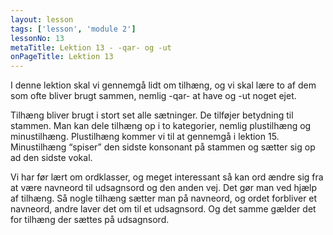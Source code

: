 ```yaml
---
layout: lesson
tags: ['lesson', 'module 2']
lessonNo: 13
metaTitle: Lektion 13 - -qar- og -ut
onPageTitle: Lektion 13
---
```

I denne lektion skal vi gennemgå lidt om tilhæng, og vi skal lære to af dem som ofte bliver brugt sammen, nemlig -qar- at have og -ut noget ejet.

Tilhæng bliver brugt i stort set alle sætninger. De tilføjer betydning til stammen. Man kan dele tilhæng op i to kategorier, nemlig plustilhæng og minustilhæng. Plustilhæng kommer vi til at gennemgå i lektion 15. Minustilhæng “spiser” den sidste konsonant på stammen og sætter sig op ad den sidste vokal.

Vi har før lært om ordklasser, og meget interessant så kan ord ændre sig fra at være navneord til udsagnsord og den anden vej. Det gør man ved hjælp af tilhæng. Så nogle tilhæng sætter man på navneord, og ordet forbliver et navneord, andre laver det om til et udsagnsord. Og det samme gælder det for tilhæng der sættes på udsagnsord.